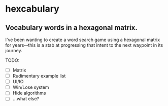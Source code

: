 # hexcabulary

## Vocabulary words in a hexagonal matrix. 

I've been wanting to create a word search game using a hexagonal matrix for years--this is a stab at progressing that intent to the next waypoint in its journey.

TODO:
- [ ] Matrix
- [ ] Rudimentary example list
- [ ] UI/IO
- [ ] Win/Lose system
- [ ] Hide algorithms
- [ ] ...what else?